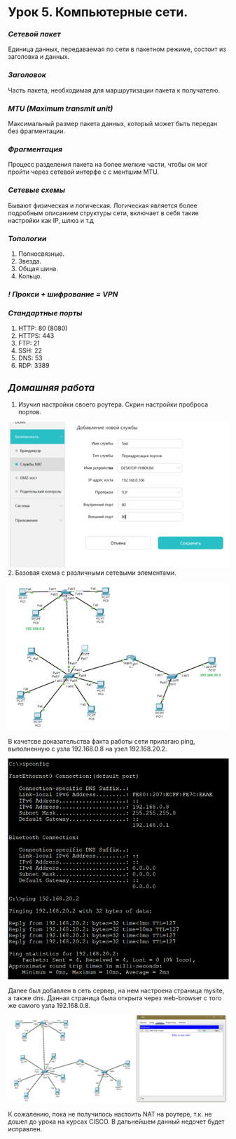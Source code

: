 # Урок 5. Компьютерные сети.

### ***Сетевой пакет*** ###
Единица данных, передаваемая по сети в пакетном режиме, состоит из заголовка и данных.

### ***Заголовок*** ###
Часть пакета, необходимая для маршрутизации пакета к получателю.

### ***MTU (Maximum transmit unit)*** ###
Максимальный размер пакета данных, который может быть передан без фрагментации.

### ***Фрагментация*** ###
Процесс разделения пакета на более мелкие части, чтобы он мог пройти через сетевой интерфе  с с ментшим MTU.

### ***Сетевые схемы*** ###
Бывают физическая и логическая. Логическая является более подробным описанием структуры сети, включает в себя такие настройки как IP, шлюз и т.д

### ***Топологии*** ###
1. Полносвязные.
2. Звезда.
3. Общая шина.
4. Кольцо.

### ***! Прокси + шифрование = VPN*** ###

### ***Стандартные порты*** ###
1. HTTP: 80 (8080)
2. HTTPS: 443
3. FTP: 21
4. SSH: 22
5. DNS: 53
6. RDP: 3389

## ***Домашняя работа*** ##
1. Изучил настройки своего роутера. Скрин настройки проброса портов.
     
![nat](images/nat.png)  
2. Базовая схема с различными сетевыми элементами.  

![structure](images/structure.png)  

В качетсве доказательства факта работы сети прилагаю ping, выполненную с узла 192.168.0.8 на узел 192.168.20.2.  

![ping](images/ping.png)  

Далее был добавлен в сеть сервер, на нем настроена страница mysite, а также dns. Данная страница была открыта через web-browser с того же самого узла 192.168.0.8.

![web](images/web.png)  
  
К сожалению, пока не получилось настоить NAT на роутере, т.к. не дошел до урока на курсах CISCO. В дальнейшем данный недочет будет исправлен.




